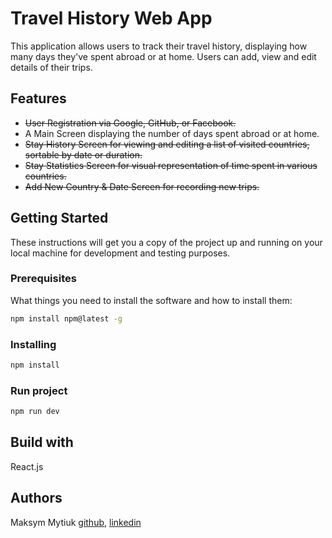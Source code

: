 # Travel History Web App

This application allows users to track their travel history, displaying how many days they've spent abroad or at home. Users can add, view and edit details of their trips.

## Features

- ~~User Registration via Google, GitHub, or Facebook.~~
- A Main Screen displaying the number of days spent abroad or at home.
- ~~Stay History Screen for viewing and editing a list of visited countries, sortable by date or duration.~~
- ~~Stay Statistics Screen for visual representation of time spent in various countries.~~
- ~~Add New Country & Date Screen for recording new trips.~~

## Getting Started

These instructions will get you a copy of the project up and running on your local machine for development and testing purposes.

### Prerequisites

What things you need to install the software and how to install them:

```bash
npm install npm@latest -g
```

### Installing

```bash
npm install
```

### Run project

```bash
npm run dev
```

## Build with

React.js

## Authors

Maksym Mytiuk [github](https://github.com/Maksym-Mytiuk), [linkedin](https://www.linkedin.com/in/maksym-mytiuk/)
